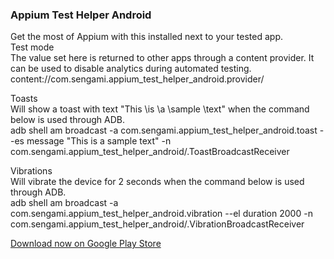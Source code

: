 ### Appium Test Helper Android  
Get the most of Appium with this installed next to your tested app.  
Test mode  
The value set here is returned to other apps through a content provider. It can be used to disable analytics during automated testing.  
content://com.sengami.appium_test_helper_android.provider/  
  
Toasts  
Will show a toast with text "This \is \a \sample \text" when the command below is used through ADB.  
adb shell am broadcast -a com.sengami.appium_test_helper_android.toast --es message \"This is a sample text\" -n com.sengami.appium_test_helper_android/.ToastBroadcastReceiver  
  
Vibrations  
Will vibrate the device for 2 seconds when the command below is used through ADB.  
adb shell am broadcast -a com.sengami.appium_test_helper_android.vibration --el duration 2000 -n com.sengami.appium_test_helper_android/.VibrationBroadcastReceiver  
  
[Download now on Google Play Store](https://play.google.com/store/apps/details?id=com.iamsteve.android)